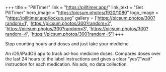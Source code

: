 +++
title = "PillTimer"
link = "https://pilltimer.app/"
link_text = "Get PillTimer"
hero_image = "https://picsum.photos/1920/1080"
logo_image = "https://pilltimer.app/lockup.svg"
gallery = ['https://picsum.photos/300?random=1', 'https://picsum.photos/300?random=2', 'https://picsum.photos/300?random=3', 'https://picsum.photos/300?random=4', 'https://picsum.photos/300?random=5']
+++

Stop counting hours and doses and just take your medicine.

An iOS/iPadOS app to track ad-hoc medicine doses. Compares doses over the last 24 hours to the label instructions and gives a clear “yes”/“wait” instruction for each medication. No ads, no data collection.

